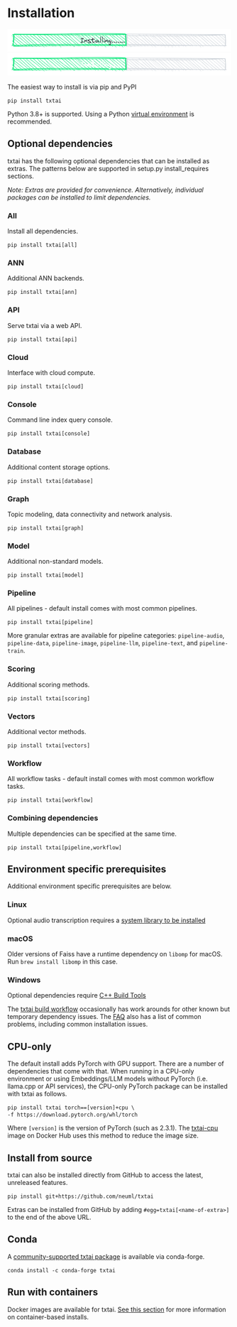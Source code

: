 # Installation

![install](images/install.png#only-light)
![install](images/install-dark.png#only-dark)

The easiest way to install is via pip and PyPI

```
pip install txtai
```

Python 3.8+ is supported. Using a Python [virtual environment](https://docs.python.org/3/library/venv.html) is recommended.

## Optional dependencies

txtai has the following optional dependencies that can be installed as extras. The patterns below are supported
in setup.py install_requires sections.

_Note: Extras are provided for convenience. Alternatively, individual packages can be installed to limit dependencies._

### All

Install all dependencies.

```
pip install txtai[all]
```

### ANN

Additional ANN backends.

```
pip install txtai[ann]
```

### API

Serve txtai via a web API.

```
pip install txtai[api]
```

### Cloud

Interface with cloud compute.

```
pip install txtai[cloud]
```

### Console

Command line index query console.

```
pip install txtai[console]
```

### Database

Additional content storage options.

```
pip install txtai[database]
```

### Graph

Topic modeling, data connectivity and network analysis.

```
pip install txtai[graph]
```

### Model

Additional non-standard models.

```
pip install txtai[model]
```

### Pipeline

All pipelines - default install comes with most common pipelines.

```
pip install txtai[pipeline]
```

More granular extras are available for pipeline categories: `pipeline-audio`, `pipeline-data`, `pipeline-image`, `pipeline-llm`, `pipeline-text`, and `pipeline-train`.

### Scoring

Additional scoring methods.

```
pip install txtai[scoring]
```

### Vectors

Additional vector methods.

```
pip install txtai[vectors]
```

### Workflow

All workflow tasks - default install comes with most common workflow tasks.

```
pip install txtai[workflow]
```

### Combining dependencies

Multiple dependencies can be specified at the same time.

```
pip install txtai[pipeline,workflow]
```

## Environment specific prerequisites

Additional environment specific prerequisites are below.

### Linux

Optional audio transcription requires a [system library to be installed](https://github.com/bastibe/python-soundfile#installation)

### macOS

Older versions of Faiss have a runtime dependency on `libomp` for macOS. Run `brew install libomp` in this case.

### Windows

Optional dependencies require [C++ Build Tools](https://visualstudio.microsoft.com/visual-cpp-build-tools/)

The [txtai build workflow](https://github.com/neuml/txtai/blob/master/.github/workflows/build.yml) occasionally has work arounds for other known but temporary dependency issues. The [FAQ](../faq) also has a list of common problems, including common installation issues.

## CPU-only

The default install adds PyTorch with GPU support. There are a number of dependencies that come with that. When running in a CPU-only environment or using Embeddings/LLM models without PyTorch (i.e. llama.cpp or API services), the CPU-only PyTorch package can be installed with txtai as follows.

```
pip install txtai torch==[version]+cpu \
-f https://download.pytorch.org/whl/torch
```

Where `[version]` is the version of PyTorch (such as 2.3.1). The [txtai-cpu](https://hub.docker.com/r/neuml/txtai-cpu) image on Docker Hub uses this method to reduce the image size.

## Install from source

txtai can also be installed directly from GitHub to access the latest, unreleased features.

```
pip install git+https://github.com/neuml/txtai
```

Extras can be installed from GitHub by adding `#egg=txtai[<name-of-extra>]` to the end of the above URL.

## Conda

A [community-supported txtai package](https://anaconda.org/conda-forge/txtai) is available via conda-forge.

```
conda install -c conda-forge txtai
```

## Run with containers

Docker images are available for txtai. [See this section](../cloud) for more information on container-based installs.
